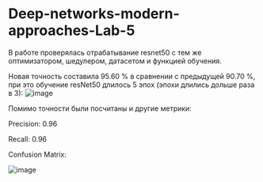 # Deep-networks-modern-approaches-Lab-5

В работе проверялась отрабатывание resnet50 с тем же оптимизатором, шедулером, датасетом и функцией обучения.

Новая точность составила 95.60 % в сравнении с предыдущей 90.70 %, при это обучение resNet50 длилось 5 эпох (эпохи длились дольше раза в 3):
![image](https://github.com/MEHovick/Deep-networks-modern-approaches-Lab-5/assets/52539883/7d6b54a2-c513-4b9a-b91b-cefa19398ad3)

Помимо точности были посчитаны и другие метрики:

Precision: 0.96

Recall: 0.96

Confusion Matrix:

![image](https://github.com/MEHovick/Deep-networks-modern-approaches-Lab-5/assets/52539883/83e0814c-f9ca-48d3-aef6-3d23d91fe86d)
